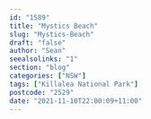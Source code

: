 ```yaml
---
id: "1589"
title: "Mystics Beach"
slug: "Mystics-Beach"
draft: "false"
author: "Sean"
seealsolinks: "1"
section: "blog"
categories: ["NSW"]
tags: ["Killalea National Park"]
postcode: "2529"
date: "2021-11-10T22:00:09+11:00"
---
```

